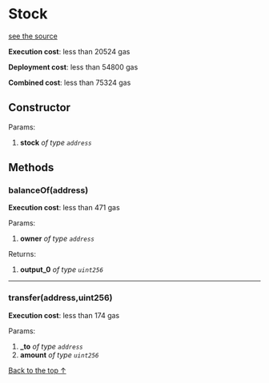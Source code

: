 # Stock
[see the source](https://github.com/FriendlyUser/solidity-smart-contracts/tree/master/contracts/util/MarriageInvestment.sol)


**Execution cost**: less than 20524 gas

**Deployment cost**: less than 54800 gas

**Combined cost**: less than 75324 gas

## Constructor



Params:

1. **stock** *of type `address`*



## Methods
### balanceOf(address)


**Execution cost**: less than 471 gas


Params:

1. **owner** *of type `address`*

Returns:


1. **output_0** *of type `uint256`*

--- 
### transfer(address,uint256)


**Execution cost**: less than 174 gas


Params:

1. **_to** *of type `address`*
2. **amount** *of type `uint256`*


[Back to the top ↑](#stock)

